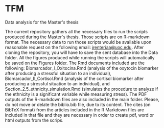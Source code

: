 # TFM
Data analysis for the Master's thesis

The current repository gathers all the necessary files to run the scripts produced during the Master´s thesis. Those scripts are on R-markdown format. The necessary data to run those scripts would be available upon reasonable request on the following email: jrenteriaa@uoc.edu. After cloning the repository, you will have to save the sent database into the Data folder. All the figures produced while running the scripts will automatically be saved on the Figures folder. The Rmd documents included are the following: Biomarcador_I_Oxitocina.Rmd (analysis of the oxytocin biomarker after producing a stressful situation to an individual), Biomarcador_II_Cortisol.Rmd (analysis of the cortisol biomarker after producing a stressful situation to an individual), and Section_2.5_ethnicity_simulation.Rmd (simulates the procedure to analyze if the ethnicity is a significant variable while measuring stress). The PDF outputs of the R-markdown files are also included in the main folder. Please, do not move or delate the biblio.bib file, due to its content. The cites (on BibTeX format) from the articles included in the R Markdown files are included in that file and they are necessary in order to create pdf, word or html outputs from the scrips. 
